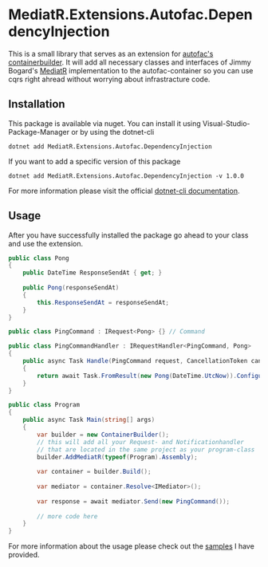 # MediatR.Extensions.Autofac.DependencyInjection

This is a small library that serves as an extension for [autofac's containerbuilder](https://autofac.org/).
It will add all necessary classes and interfaces of Jimmy Bogard's [MediatR](https://github.com/jbogard/MediatR) implementation to the autofac-container so you can use cqrs right ahread without worrying about infrastracture code.

## Installation

This package is available via nuget. You can install it using Visual-Studio-Package-Manager or by using the dotnet-cli

```
dotnet add MediatR.Extensions.Autofac.DependencyInjection
```

If you want to add a specific version of this package

```
dotnet add MediatR.Extensions.Autofac.DependencyInjection -v 1.0.0
```

For more information please visit the official [dotnet-cli documentation](https://docs.microsoft.com/en-us/dotnet/core/tools/dotnet-add-package).

## Usage

After you have successfully installed the package go ahead to your class and use the extension.

```c#
public class Pong 
{
    public DateTime ResponseSendAt { get; }
    
    public Pong(responseSendAt)
    {
        this.ResponseSendAt = responseSendAt;
    }
}

public class PingCommand : IRequest<Pong> {} // Command

public class PingCommandHandler : IRequestHandler<PingCommand, Pong>
{
    public async Task Handle(PingCommand request, CancellationToken cancellationToken) 
    {
        return await Task.FromResult(new Pong(DateTime.UtcNow)).ConfigureAwait(false);
    } 
}

public class Program 
{
    public async Task Main(string[] args)
    {
        var builder = new ContainerBuilder();
        // this will add all your Request- and Notificationhandler
        // that are located in the same project as your program-class
        builder.AddMediatR(typeof(Program).Assembly);
        
        var container = builder.Build();
        
        var mediator = container.Resolve<IMediator>();
        
        var response = await mediator.Send(new PingCommand());
        
        // more code here
    }
}
```

For more information about the usage please check out the [samples](https://github.com/alsami/MediatR.Extensions.Autofac.DependencyInjection/samples) I have provided.
